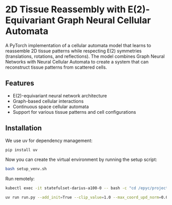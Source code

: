 # 2D Tissue Reassembly with E(2)-Equivariant Graph Neural Cellular Automata

A PyTorch implementation of a cellular automata model that learns to reassemble 2D tissue patterns while respecting E(2) symmetries (translations, rotations, and reflections). The model combines Graph Neural Networks with Neural Cellular Automata to create a system that can reconstruct tissue patterns from scattered cells.

## Features
- E(2)-equivariant neural network architecture
- Graph-based cellular interactions
- Continuous space cellular automata
- Support for various tissue patterns and cell configurations

## Installation

We use uv for dependency management:

```bash
pip install uv
```

Now you can create the virtual environment by running the setup script:
```bash
bash setup_venv.sh
```

Run remotely:
```bash
kubectl exec -it statefulset-darius-a100-0 -- bash -c "cd /epyc/projects/dschaub/method-projects/spatialnca && exec bash"

uv run run.py --add_init=True --clip_value=1.0 --max_coord_upd_norm=0.05 --complete=True --pos_init_kwargs='{"scale": 0.05}' --kernel_fn=gaussian --kernel_kwargs='{"eps": 0.02, "max_radius": 0.05}' --use_attn=True --scale_by_dist=True --watch=True
```

